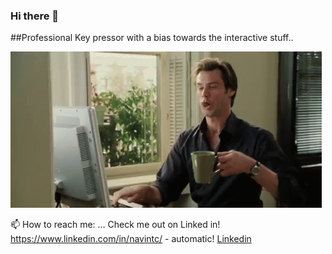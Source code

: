 ### Hi there 👋

##Professional Key pressor with a bias towards the interactive stuff..

![Jim Boy](17Cg.gif)



📫 How to reach me: ...
Check me out on Linked in! 
https://www.linkedin.com/in/navintc/ - automatic!
[Linkedin](https://www.linkedin.com/in/navintc/)

<!--
**navintc/navintc** is a ✨ _special_ ✨ repository because its `README.md` (this file) appears on your GitHub profile.

Here are some ideas to get you started:

- 🔭 I’m currently working on ...
- 🌱 I’m currently learning ...
- 👯 I’m looking to collaborate on ...
- 🤔 I’m looking for help with ...
- 💬 Ask me about ...
- 📫 How to reach me: ...
- 😄 Pronouns: ...
- ⚡ Fun fact: ...
-->
